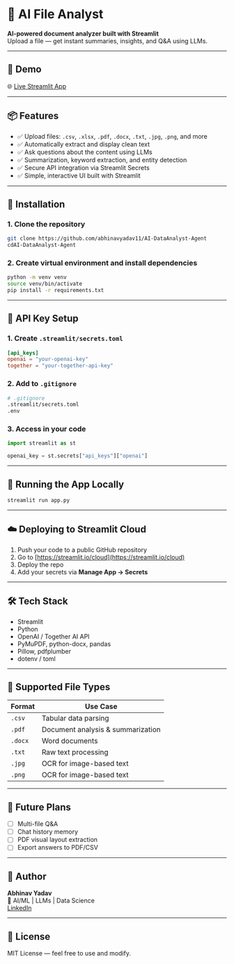 # 📂 AI File Analyst

**AI-powered document analyzer built with Streamlit**  
Upload a file — get instant summaries, insights, and Q&A using LLMs.

---

## 🚀 Demo

🌐 [Live Streamlit App](https://your-app-url.streamlit.app)

---

## 📦 Features

- ✅ Upload files: `.csv`, `.xlsx`, `.pdf`, `.docx`, `.txt`, `.jpg`, `.png`, and more  
- ✅ Automatically extract and display clean text  
- ✅ Ask questions about the content using LLMs  
- ✅ Summarization, keyword extraction, and entity detection  
- ✅ Secure API integration via Streamlit Secrets  
- ✅ Simple, interactive UI built with Streamlit

---

## 🔧 Installation

### 1. Clone the repository

```bash
git clone https://github.com/abhinavyadav11/AI-DataAnalyst-Agent
cdAI-DataAnalyst-Agent
```

### 2. Create virtual environment and install dependencies

```bash
python -m venv venv
source venv/bin/activate 
pip install -r requirements.txt
```

---

## 🔐 API Key Setup

### 1. Create `.streamlit/secrets.toml`

```toml
[api_keys]
openai = "your-openai-key"
together = "your-together-api-key"
```

### 2. Add to `.gitignore`

```bash
# .gitignore
.streamlit/secrets.toml
.env
```

### 3. Access in your code

```python
import streamlit as st

openai_key = st.secrets["api_keys"]["openai"]
```

---

## 🧪 Running the App Locally

```bash
streamlit run app.py
```

---

## ☁️ Deploying to Streamlit Cloud

1. Push your code to a public GitHub repository  
2. Go to [https://streamlit.io/cloud](https://streamlit.io/cloud)  
3. Deploy the repo  
4. Add your secrets via **Manage App → Secrets**

---

## 🛠️ Tech Stack

- Streamlit  
- Python  
- OpenAI / Together AI API  
- PyMuPDF, python-docx, pandas  
- Pillow, pdfplumber  
- dotenv / toml

---

## 📄 Supported File Types

| Format   | Use Case                         |
|----------|----------------------------------|
| `.csv`   | Tabular data parsing             |
| `.pdf`   | Document analysis & summarization|
| `.docx`  | Word documents                   |
| `.txt`   | Raw text processing              |
| `.jpg`   | OCR for image-based text         |
| `.png`   | OCR for image-based text         |

---

## 🤖 Future Plans

- [ ] Multi-file Q&A  
- [ ] Chat history memory  
- [ ] PDF visual layout extraction  
- [ ] Export answers to PDF/CSV  

---

## 👤 Author

**Abhinav Yadav**  
💼 AI/ML | LLMs | Data Science  
[LinkedIn](https://www.linkedin.com/in/abhinav-yadav-70088a252/)

---

## 📄 License

MIT License — feel free to use and modify.
